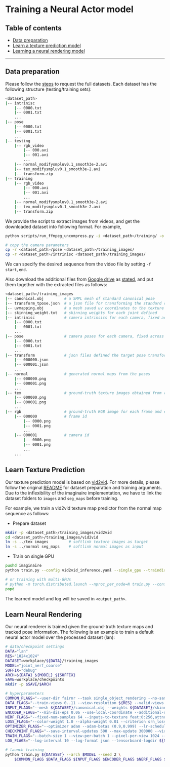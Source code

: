 # Training a Neural Actor model

## Table of contents

  * [Data preparation](#data-preparation)
  * [Learn a texture prediction model](#learn-texture-prediction)
  * [Learning a neural rendering model](#learn-neural-rendering)
------

## Data preparation

Please follow the [steps](../README.md#dataset) to request the full datasets. Each dataset has the following structure (testing/training sets):
```bash
<dataset_path>
|-- intrinisc         
    |-- 0000.txt
    |-- 0001.txt
    ...
|-- pose             
    |-- 0000.txt
    |-- 0001.txt
    ...
|-- testing
    |-- rgb_video
        |-- 000.avi
        |-- 001.avi
        ...
    |-- normal_modifysmpluv0.1_smooth3e-2.avi
    |-- tex_modifysmpluv0.1_smooth3e-2.avi
    |-- transform.zip
|-- training
    |-- rgb_video
        |-- 000.avi
        |-- 001.avi
        ...
    |-- normal_modifysmpluv0.1_smooth3e-2.avi
    |-- tex_modifysmpluv0.1_smooth3e-2.avi
    |-- transform.zip
```

We provide the script to extract images from videos, and get the downloaded dataset into following format. For example,
```bash
python scripts/run_ffmpeg_uncompress.py -i <dataset_path>/training/ -o <dataset_path>/training_images -f 0,1000  # start_frame=0, end_frame=1000

# copy the camera parameters
cp -r <dataset_path>/pose <dataset_path>/training_images/
cp -r <dataset_path>/intrinisc <dataset_path>/training_images/
```
We can specify the desired sequence from the video file by setting ``-f start,end``.

Also download the additional files from [Google drive](https://drive.google.com/drive/folders/1cXk623v7p1eo9566tuxE8hXWIF9ov8hR?usp=sharing) as [stated](../README.md#dataset), and put them together with the extracted files as follows:
```bash
<dataset_path>/training_images
|-- canonical.obj         # a SMPL mesh of standard canonical pose
|-- transform_tpose.json  # a json file for transforming the standard canonical pose to a desired space
|-- uvmapping.obj         # a mesh saved uv coordinates to the texture map
|-- skinning_weight.txt   # skinning weights for each joint defined
|-- intrinisc             # camera intrinsics for each camera, fixed across all frames 
    |-- 0000.txt
    |-- 0001.txt
    ...
|-- pose                  # camera poses for each camera, fixed across all frames
    |-- 0000.txt
    |-- 0001.txt
    ...
|-- transform             # json files defined the target pose transformation (produced by EasyMocap) 
    |-- 000000.json       
    |-- 000001.json  
    ...
|-- normal                # generated normal maps from the poses
    |-- 000000.png
    |-- 000001.png
    ...
|-- tex                   # ground-truth texture images obtained from real rgb images
    |-- 000000.png
    |-- 000001.png
    ...
|-- rgb                   # ground-truth RGB image for each frame and each camera
    |-- 000000            # frame id
        |-- 0000.png
        |-- 0001.png
        ...
    |-- 000001            # camera id
        |-- 0000.png
        |-- 0001.png
        ...
    ...     
```

## Learn Texture Prediction
Our texture prediction model is based on [vid2vid](https://tcwang0509.github.io/vid2vid/).
For more details, please follow the original [README](https://github.com/MultiPath/imaginaire-stable/blob/3c6b784a91456ed11d493eb57935f0679ca4d6ee/projects/vid2vid/README.md) for dataset preparation and training arguments.
Due to the inflexibility of the imaginaire implementation, we have to link the dataset folders to ``images`` and ``seg_maps`` before training. 

For example, we train a vid2vid texture map predictor from the normal map sequence as follows:
* Prepare dataset
```bash
mkdir -p <dataset_path>/training_images/vid2vid
cd <dataset_path>/training_images/vid2vid
ln -s ../tex images         # softlink texture images as target
ln -s ../normal seg_maps    # softlink normal images as input
```
* Train on single GPU
```bash
pushd imaginaire
python train.py --config vid2vid_inference.yaml --single_gpu --traindir <dataset_path>/training_images/vid2vid --logdir <output_path>

# or training with multi-GPUs
# python -m torch.distributed.launch --nproc_per_node=N train.py --config vid2vid_inference.yaml --traindir <dataset_path>/training_images/vid2vid --logdir <output_path>
popd 
```
The learned model and log will be saved in ``<output_path>``.

## Learn Neural Rendering
Our neural renderer is trained given the ground-truth texture maps and tracked pose information. 
The following is an example to train a default neural actor model over the processed dataset (lan):
```bash
# data/checkpoint settings
DATA="lan"
RES="1024x1024"
DATASET=workplace/${DATA}/training_images
MODEL="joint_nerf_coarse"
SUFFIX="debug"
ARCH=${DATA}_${MODEL}_${SUFFIX}
SAVE=workplace/checkpoints
mkdir -p $SAVE/$ARCH

# hyperparameters
COMMON_FLAGS="--user-dir fairnr --task single_object_rendering --no-sampling-at-reader --no-preload --load-video-dataset --num-workers 0 --broadcast-buffers"
DATA_FLAGS="--train-views 0..11 --view-resolution ${RES} --valid-views 0,3,7,10 --valid-view-resolution ${RES} --subsample-valid 200 --subsample-train 1"
INPUT_FLAGS="--mesh ${DATASET}/canonical.obj --weights ${DATASET}/skinning_weight.txt --texuv ${DATASET}/uvmapping.obj --new-tpose ${DATASET}/transform_tpose.json"
ENCODER_FLAGS="--min-dis-eps 0.06 --use-local-coordinate --additional-deform pos --texture-layers 3 --texture-to-deformation --use-texture-encoder"
NERF_FLAGS="--fixed-num-samples 64 --inputs-to-texture feat:0:256,attnout:0:256,texture:0:512,ray:4:3:b --transparent-background 1.0,1.0,1.0 --background-stop-gradient --discrete-regularization"
LOSS_FLAGS="--color-weight 1.0 --alpha-weight 0.01 --criterion srn_loss"
OPTIMIZER_FLAGS="--optimizer adam --adam-betas (0.9,0.999) --lr-scheduler exp --decay-steps 250000 --lr 0.0002 --warmup-updates 1 --clip-norm 0.0" 
CHECKPOINT_FLAGS="--save-interval-updates 500 --max-update 300000 --virtual-epoch-steps 5000 --save-interval 1 --keep-interval-updates 5 --keep-last-epochs 5 --no-epoch-checkpoints"
TRAIN_FLAGS="--batch-size 1 --view-per-batch 1 --pixel-per-view 1024 --chunk-size 256"
LOG_FLAGS="--log-interval 10 --log-format json --tensorboard-logdir ${SAVE}/tensorboard/${ARCH} --save-dir ${SAVE}/${ARCH}"

# launch training
python train.py ${DATASET} --arch $MODEL --seed 2 \
    $COMMON_FLAGS $DATA_FLAGS $INPUT_FLAGS $ENCODER_FLAGS $NERF_FLAGS $LOSS_FLAGS $OPTIMIZER_FLAGS $TRAIN_FLAGS $CHECKPOINT_FLAGS $LOG_FLAGS
```
